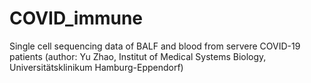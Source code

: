 # COVID_immune
Single cell sequencing data of BALF and blood from servere COVID-19 patients (author: Yu Zhao, Institut of Medical Systems Biology, Universitätsklinikum Hamburg-Eppendorf)
